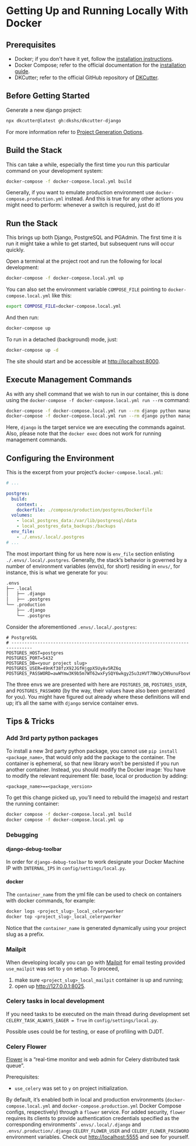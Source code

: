# Getting Up and Running Locally With Docker

## Prerequisites

- Docker; if you don't have it yet, follow the [installation instructions](https://docs.docker.com/get-docker/#supported-platforms).
- Docker Compose; refer to the official documentation for the [installation guide](https://docs.docker.com/compose/install/).
- DKCutter; refer to the official GitHub repository of [DKCutter](https://github.com/dkshs/dkcutter).

## Before Getting Started

Generate a new django project:

```bash
npx dkcutter@latest gh:dkshs/dkcutter-django
```

For more information refer to [Project Generation Options](./project-generation-options.md).

## Build the Stack

This can take a while, especially the first time you run this particular command on your development system:

```bash
docker-compose -f docker-compose.local.yml build
```

Generally, if you want to emulate production environment use `docker-compose.production.yml` instead. And this is true for any other actions you might need to perform: whenever a switch is required, just do it!

## Run the Stack

This brings up both Django, PostgreSQL and PGAdmin. The first time it is run it might take a while to get started, but subsequent runs will occur quickly.

Open a terminal at the project root and run the following for local development:

```bash
docker-compose -f docker-compose.local.yml up
```

You can also set the environment variable `COMPOSE_FILE` pointing to `docker-compose.local.yml` like this:

```bash
export COMPOSE_FILE=docker-compose.local.yml
```

And then run:

```bash
docker-compose up
```

To run in a detached (background) mode, just:

```bash
docker-compose up -d
```

The site should start and be accessible at <http://localhost:8000>.

## Execute Management Commands

As with any shell command that we wish to run in our container, this is done using the `docker-compose -f docker-compose.local.yml run --rm` command:

```bash
docker-compose -f docker-compose.local.yml run --rm django python manage.py migrate
docker-compose -f docker-compose.local.yml run --rm django python manage.py createsuperuser
```

Here, `django` is the target service we are executing the commands against. Also, please note that the `docker exec` does not work for running management commands.

## Configuring the Environment

This is the excerpt from your project’s `docker-compose.local.yml`:

```yml
# ...

postgres:
  build:
    context: .
    dockerfile: ./compose/production/postgres/Dockerfile
  volumes:
    - local_postgres_data:/var/lib/postgresql/data
    - local_postgres_data_backups:/backups
  env_file:
    - ./.envs/.local/.postgres
# ...
```

The most important thing for us here now is `env_file` section enlisting `./.envs/.local/.postgres`. Generally, the stack’s behavior is governed by a number of environment variables (env(s), for short) residing in `envs/`, for instance, this is what we generate for you:

```bash
.envs
├── .local
│   ├── .django
│   ├── .postgres
└── .production
    ├── .django
    └── .postgres
```

Consider the aforementioned `.envs/.local/.postgres`:

```env
# PostgreSQL
# ------------------------------------------------------------------------------
POSTGRES_HOST=postgres
POSTGRES_PORT=5432
POSTGRES_DB=<your project slug>
POSTGRES_USER=49nKf38fzX92JGfHjgpX5UyAv5RZ6q
POSTGRES_PASSWORD=awWYmw3K9b5m7WT62wxFySQY6wkgy25u3zHVT7NWJyCN9unuFbov69cuiL2U
```

The three envs we are presented with here are `POSTGRES_DB`, `POSTGRES_USER`, and `POSTGRES_PASSWORD` (by the way, their values have also been generated for you). You might have figured out already where these definitions will end up; it’s all the same with `django` service container envs.

## Tips & Tricks

### Add 3rd party python packages

To install a new 3rd party python package, you cannot use `pip install <package_name>`, that would only add the package to the container. The container is ephemeral, so that new library won’t be persisted if you run another container. Instead, you should modify the Docker image: You have to modify the relevant requirement file: base, local or production by adding:

```txt
<package_name>==<package_version>
```

To get this change picked up, you’ll need to rebuild the image(s) and restart the running container:

```bash
docker compose -f docker-compose.local.yml build
docker compose -f docker-compose.local.yml up
```

### Debugging

#### django-debug-toolbar

In order for `django-debug-toolbar` to work designate your Docker Machine IP with `INTERNAL_IPS` in `config/settings/local.py`.

#### docker

The `container_name` from the yml file can be used to check on containers with docker commands, for example:

```bash
docker logs <project_slug>_local_celeryworker
docker top <project_slug>_local_celeryworker
```

Notice that the `container_name` is generated dynamically using your project slug as a prefix.

### Mailpit

When developing locally you can go with [Mailpit](https://github.com/axllent/mailpit/) for email testing provided `use_mailpit` was set to `y` on setup. To proceed,

1. make sure `<project_slug>_local_mailpit` container is up and running;
2. open up <http://127.0.0.1:8025>.

### Celery tasks in local development

If you need tasks to be executed on the main thread during development set `CELERY_TASK_ALWAYS_EAGER = True` in `config/settings/local.py`.

Possible uses could be for testing, or ease of profiling with DJDT.

### Celery Flower

[Flower](https://github.com/mher/flower) is a “real-time monitor and web admin for Celery distributed task queue”.

Prerequisites:

- `use_celery` was set to `y` on project initialization.

By default, it’s enabled both in local and production environments (`docker-compose.local.yml` and `docker-compose.production.yml` Docker Compose configs, respectively) through a `flower` service. For added security, `flower` requires its clients to provide authentication credentials specified as the corresponding environments’ `.envs/.local/.django` and `.envs/.production/.django` `CELERY_FLOWER_USER` and `CELERY_FLOWER_PASSWORD` environment variables. Check out <http://localhost:5555> and see for yourself.
